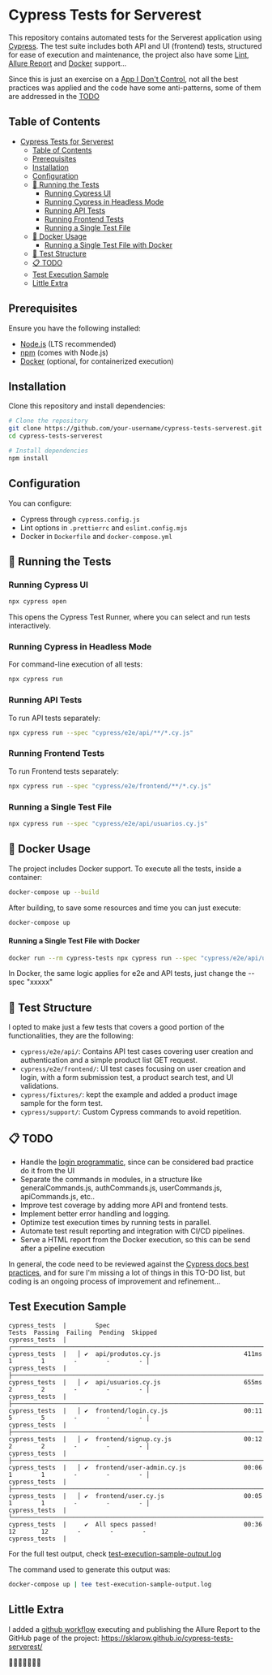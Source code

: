 # Cypress Tests for Serverest

This repository contains automated tests for the Serverest application using [Cypress](https://www.cypress.io/). The test suite includes both API and UI (frontend) tests, structured for ease of execution and maintenance, the project also have some [Lint](https://en.wikipedia.org/wiki/Lint_(software)), [Allure Report](https://allurereport.org/docs/cypress/) and [Docker](https://www.docker.com/) support...

Since this is just an exercise on a [App I Don't Control](https://docs.cypress.io/app/end-to-end-testing/writing-your-first-end-to-end-test#Testing-Apps-You-Dont-Control), not all the best practices was applied and the code have some anti-patterns, some of them are addressed in the [TODO](#todo)

## Table of Contents

- [Cypress Tests for Serverest](#cypress-tests-for-serverest)
  - [Table of Contents](#table-of-contents)
  - [Prerequisites](#prerequisites)
  - [Installation](#installation)
  - [Configuration](#configuration)
  - [🧪 Running the Tests](#-running-the-tests)
    - [Running Cypress UI](#running-cypress-ui)
    - [Running Cypress in Headless Mode](#running-cypress-in-headless-mode)
    - [Running API Tests](#running-api-tests)
    - [Running Frontend Tests](#running-frontend-tests)
    - [Running a Single Test File](#running-a-single-test-file)
  - [🐳 Docker Usage](#-docker-usage)
      - [Running a Single Test File with Docker](#running-a-single-test-file-with-docker)
  - [🧪 Test Structure](#-test-structure)
  - [📋 TODO](#-todo)
  - [Test Execution Sample](#test-execution-sample)
  - [Little Extra](#little-extra)

## Prerequisites

Ensure you have the following installed:
- [Node.js](https://nodejs.org/) (LTS recommended)
- [npm](https://www.npmjs.com/) (comes with Node.js)
- [Docker](https://www.docker.com/) (optional, for containerized execution)

## Installation

Clone this repository and install dependencies:

```sh
# Clone the repository
git clone https://github.com/your-username/cypress-tests-serverest.git
cd cypress-tests-serverest

# Install dependencies
npm install
```

## Configuration

You can configure:
- Cypress through `cypress.config.js`
- Lint options in `.prettierrc` and `eslint.config.mjs`
- Docker in `Dockerfile` and `docker-compose.yml`

## 🧪 Running the Tests

### Running Cypress UI

```sh
npx cypress open
```
This opens the Cypress Test Runner, where you can select and run tests interactively.

### Running Cypress in Headless Mode

For command-line execution of all tests:

```sh
npx cypress run
```

### Running API Tests

To run API tests separately:

```sh
npx cypress run --spec "cypress/e2e/api/**/*.cy.js"
```

### Running Frontend Tests

To run Frontend tests separately:

```sh
npx cypress run --spec "cypress/e2e/frontend/**/*.cy.js"
```

### Running a Single Test File

```sh
npx cypress run --spec "cypress/e2e/api/usuarios.cy.js"
```

## 🐳 Docker Usage

The project includes Docker support. To execute all the tests, inside a container:

```sh
docker-compose up --build
```

After building, to save some resources and time you can just execute:

```sh
docker-compose up 
```

#### Running a Single Test File with Docker

```sh
docker run --rm cypress-tests npx cypress run --spec "cypress/e2e/api/usuarios.cy.js"
```

In Docker, the same logic applies for e2e and API tests, just change the --spec "xxxxx"

## 🧪 Test Structure

I opted to make just a few tests that covers a good portion of the functionalities, they are the following:

- `cypress/e2e/api/`: Contains API test cases covering user creation and authentication and a simple product list GET request.
- `cypress/e2e/frontend/`: UI test cases focusing on user creation and login, with a form submission test, a product search test, and UI validations.
- `cypress/fixtures/`: kept the example and added a product image sample for the form test.
- `cypress/support/`: Custom Cypress commands to avoid repetition.

## 📋 TODO

- Handle the [login programmatic](https://docs.cypress.io/api/cypress-api/custom-commands#Log-in-command-using-request), since can be considered bad practice do it from the UI
- Separate the commands in modules, in a structure like generalCommands.js, authCommands.js, userCommands.js, apiCommands.js, etc..
- Improve test coverage by adding more API and frontend tests.
- Implement better error handling and logging.
- Optimize test execution times by running tests in parallel.
- Automate test result reporting and integration with CI/CD pipelines.
- Serve a HTML report from the Docker execution, so this can be send after a pipeline execution

In general, the code need to be reviewed against the [Cypress docs best practices](https://docs.cypress.io/app/core-concepts/best-practices), and for sure I'm missing a lot of things in this TO-DO list, but coding is an ongoing process of improvement and refinement...

## Test Execution Sample

```
cypress_tests  |        Spec                                              Tests  Passing  Failing  Pending  Skipped  
cypress_tests  |   ┌────────────────────────────────────────────────────────────────────────────────────────────────┐
cypress_tests  |   │ ✔  api/produtos.cy.js                       411ms        1        1        -        -        - │
cypress_tests  |   ├────────────────────────────────────────────────────────────────────────────────────────────────┤
cypress_tests  |   │ ✔  api/usuarios.cy.js                       655ms        2        2        -        -        - │
cypress_tests  |   ├────────────────────────────────────────────────────────────────────────────────────────────────┤
cypress_tests  |   │ ✔  frontend/login.cy.js                     00:11        5        5        -        -        - │
cypress_tests  |   ├────────────────────────────────────────────────────────────────────────────────────────────────┤
cypress_tests  |   │ ✔  frontend/signup.cy.js                    00:12        2        2        -        -        - │
cypress_tests  |   ├────────────────────────────────────────────────────────────────────────────────────────────────┤
cypress_tests  |   │ ✔  frontend/user-admin.cy.js                00:06        1        1        -        -        - │
cypress_tests  |   ├────────────────────────────────────────────────────────────────────────────────────────────────┤
cypress_tests  |   │ ✔  frontend/user.cy.js                      00:05        1        1        -        -        - │
cypress_tests  |   └────────────────────────────────────────────────────────────────────────────────────────────────┘
cypress_tests  |     ✔  All specs passed!                        00:36       12       12        -        -        -  
cypress_tests  | 
```

For the full test output, check [test-execution-sample-output.log](test-execution-sample-output.log)


The command used to generate this output was:

```sh
docker-compose up | tee test-execution-sample-output.log
```
## Little Extra

I added a [github workflow](https://github.com/sklarow/cypress-tests-serverest/blob/main/.github/workflows/cypress.yml) executing and publishing the Allure Report to the GitHub page of the project:
https://sklarow.github.io/cypress-tests-serverest/

🚀🚀🚀🚀🚀🚀🚀